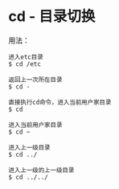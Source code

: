 # cd - 目录切换
用法：
```
进入etc目录
$ cd /etc

返回上一次所在目录
$ cd -

直接执行cd命令，进入当前用户家目录
$ cd

进入当前用户家目录
$ cd ~

进入上一级目录
$ cd ../

进入上一级的上一级目录
$ cd ../../
```